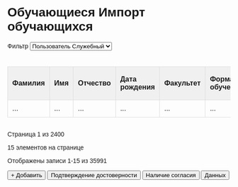 
<!DOCTYPE html>
<html lang="ru">
<head>
    <meta charset="UTF-8">
    <meta name="viewport" content="width=device-width, initial-scale=1.0">
    <title>Обучающиеся Импорт обучающихся</title>
    <style>
        /* Add some basic styling to make the page look decent */
        body {
            font-family: Arial, sans-serif;
        }
       .filter {
            margin-bottom: 20px;
        }
       .table-container {
            overflow-x: auto;
        }
        table {
            border-collapse: collapse;
            width: 100%;
        }
        th, td {
            border: 1px solid #ddd;
            padding: 10px;
            text-align: left;
        }
        th {
            background-color: #f0f0f0;
        }
    </style>
</head>
<body>
    <h1>Обучающиеся Импорт обучающихся</h1>
    <div class="filter">
        <label>Фильтр</label>
        <select>
            <option value="">Пользователь Служебный</option>
            <!-- Add more options here -->
        </select>
    </div>
    <div class="table-container">
        <table>
            <thead>
                <tr>
                    <th>Фамилия</th>
                    <th>Имя</th>
                    <th>Отчество</th>
                    <th>Дата рождения</th>
                    <th>Факультет</th>
                    <th>Форма обучения</th>
                    <th>№ Студенческого</th>
                    <th>Срок действия студенческого</th>
                    <th>Отчёты</th>
                </tr>
            </thead>
            <tbody>
                <!-- Data will be displayed here -->
                <tr>
                    <td>...</td>
                    <td>...</td>
                    <td>...</td>
                    <td>...</td>
                    <td>...</td>
                    <td>...</td>
                    <td>...</td>
                    <td>...</td>
                    <td>...</td>
                </tr>
                <!-- Add more rows here -->
            </tbody>
        </table>
    </div>
    <div class="pagination">
        <p>Страница 1 из 2400</p>
        <p>15 элементов на странице</p>
        <p>Отображены записи 1-15 из 35991</p>
        <button>+ Добавить</button>
        <button>Подтверждение достоверности</button>
        <button>Наличие согласия</button>
        <button>Данных</button>
    </div>
</body>
</html>
